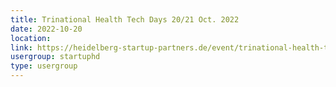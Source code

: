 ```yaml
---
title: Trinational Health Tech Days 20/21 Oct. 2022
date: 2022-10-20
location: 
link: https://heidelberg-startup-partners.de/event/trinational-health-tech-days-20-21-oct-2022/
usergroup: startuphd
type: usergroup
---
```

